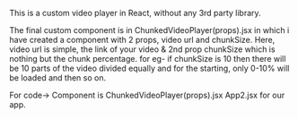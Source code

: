 This is a custom video player in React, without any 3rd party library.

The final custom component is in ChunkedVideoPlayer(props).jsx in which i have created a component with 2 props, video url and chunkSize. 
Here, video url is simple, the link of your video & 2nd prop chunkSize which is nothing but the chunk percentage. for eg- if chunkSize is 10 then there will be 10 parts of the video divided equally and for the starting, only 0-10% will be loaded and then so on.

For code-> 
Component is ChunkedVideoPlayer(props).jsx
App2.jsx for our app.  


